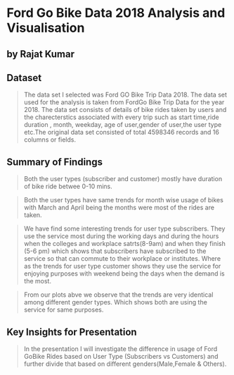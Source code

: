 # Ford Go Bike Data 2018 Analysis and Visualisation
## by Rajat Kumar


## Dataset

> The data set I selected was Ford GO Bike Trip Data 2018. The data set used for the analysis is taken from FordGo Bike Trip Data for the year 2018. The data set consists of details of bike rides taken by users and the charecterstics associated with every trip such as start time,ride duration , month, weekday, age of user,gender of user,the user type etc.The original data set consisted of total 4598346 records and 16 columns or fields.

## Summary of Findings

> Both the user types (subscriber and customer) mostly have duration of bike ride betwee 0-10 mins.

> Both the user types have same trends for month wise usage of bikes with March and April being the months were most of the rides are taken.

> We have find some interesting trends for user type subscribers. They use the service most during the working days and during the hours when the colleges and workplace satrts(8-9am) and when they finish (5-6 pm) which shows that subscribers have subscribed to the service so that can commute to their workplace or institutes. Where as the trends for user type customer shows they use the service for enjoying purposes with weekend being the days when the demand is the most.

> From our plots abve we observe that the trends are very identical among different gender types. Which shows both are using the service for same purposes.

## Key Insights for Presentation

> In the presentation I will investigate the difference in usage of Ford GoBike Rides based on User Type (Subscribers vs Customers) and further divide that based on different genders(Male,Female & Others).